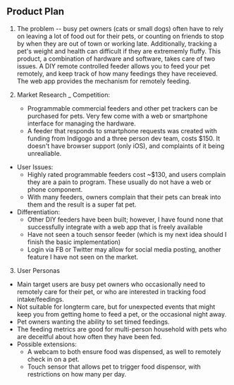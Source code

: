 ## Product Plan

1. The problem -- busy pet owners (cats or small dogs) often have to rely on leaving a lot of food out for their pets, or counting on friends to stop by when they are out of town or working late. Additionally, tracking a pet's weight and health can difficult if they are extrememly fluffy. This product, a combination of hardware and software, takes care of two issues. A DIY remote controlled feeder allows you to feed your pet remotely, and keep track of how many feedings they have receieved. The web app provides the mechanism for remotely feeding.

2. Market Research
  _ Competition:
    - Programmable commercial feeders and other pet trackers can be purchased for pets. Very few come with a web or smartphone interface for managing the hardware.
    - A feeder that responds to smartphone requests was created with funding from Indigogo and a three person dev team, costs $150. It doesn't have browser support (only iOS), and complaints of it being unrealiable.
  - User Issues:
    - Highly rated programmable feeders cost ~$130, and users complain they are a pain to program. These usually do not have a web or phone component.
    - With many feeders, owners complain that their pets can break into them and the result is a super fat pet.
  - Differentiation:
    - Other DIY feeders have been built; however, I have found none that successfully integrate with a web app that is freely available
    - Have not seen a touch sensor feeder (which is my next idea should I finish the basic implementation)
    - Login via FB or Twitter may allow for social media posting, another feature I have not seen on the market.


3. User Personas
  - Main target users are busy pet owners who occasionally need to remotely care for their pet, or who are interested in tracking food intake/feedings.
  - Not suitable for longterm care, but for unexpected events that might keep you from getting home to feed a pet, or the occasional night away.
  - Pet owners wanting the ability to set timed feedings.
  - The feeding metrics are good for multi-person household with pets who are deceitful about how often they have been fed.
  - Possible extensions:
    - A webcam to both ensure food was dispensed, as well to remotely check in on a pet.
    - Touch sensor that allows pet to trigger food dispensor, with restrictions on how many per day.
